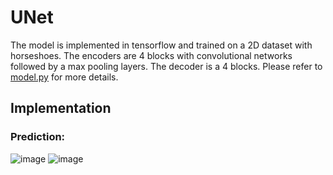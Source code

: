 # UNet
The model is implemented in tensorflow and trained on a 2D dataset with horseshoes. The encoders are 4 blocks with convolutional networks followed by a max pooling layers. The decoder is a 4 blocks. Please refer to [model.py](UNet/model.py) for more details.

## Implementation
### Prediction:

![image](https://user-images.githubusercontent.com/98736513/229754138-841fe3bd-3532-4f7f-b8d3-5e2cca637710.png)
![image](https://user-images.githubusercontent.com/98736513/229754203-072509da-145b-4eb9-b52d-4a0979948a2d.png)
